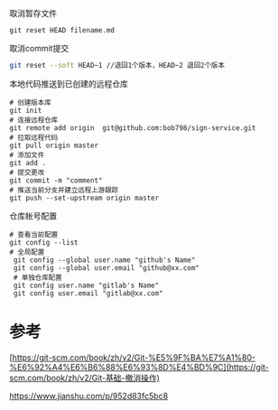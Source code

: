 取消暂存文件

```shell
git reset HEAD filename.md
```



取消commit提交

```sh
git reset --soft HEAD~1 //退回1个版本，HEAD~2 退回2个版本

```

本地代码推送到已创建的远程仓库

```shell
# 创建版本库
git init
# 连接远程仓库
git remote add origin  git@github.com:bob798/sign-service.git
# 拉取远程代码
git pull origin master
# 添加文件
git add .
# 提交更改
git commit -m "comment"
# 推送当前分支并建立远程上游跟踪
git push --set-upstream origin master
```

仓库帐号配置

```shell
# 查看当前配置
git config --list
# 全局配置
 git config --global user.name "github's Name"
 git config --global user.email "github@xx.com"
 # 单独仓库配置
 git config user.name "gitlab's Name"
 git config user.email "gitlab@xx.com"
```



# 参考

[https://git-scm.com/book/zh/v2/Git-%E5%9F%BA%E7%A1%80-%E6%92%A4%E6%B6%88%E6%93%8D%E4%BD%9C](https://git-scm.com/book/zh/v2/Git-基础-撤消操作)

https://www.jianshu.com/p/952d83fc5bc8